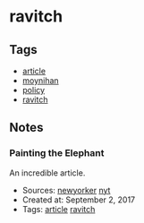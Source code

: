 # ravitch
## Tags
- [article](article.md)
- [moynihan](moynihan.md)
- [policy](policy.md)
- [ravitch](ravitch.md)
## Notes
### Painting the Elephant

An incredible article.
- Sources: [newyorker](http://www.newyorker.com/) [nyt](http://www.nytimes.com/)
- Created at: September 2, 2017
- Tags: [article](article.md) [ravitch](ravitch.md)

